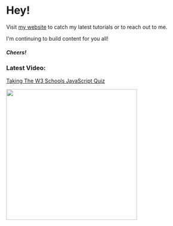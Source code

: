 # Hey!

Visit [my website](https://portexe.com) to catch my latest tutorials or to reach out to me.

I'm continuing to build content for you all!

##### Cheers!

### Latest Video:

<a href="https://youtu.be/bZiOtT-EqjA">Taking The W3 Schools JavaScript Quiz</a>

<a href="https://youtu.be/lWk5SntifCU">
  <img src="https://img.youtube.com/vi/lWk5SntifCU/maxresdefault.jpg" width="350" />
 </a>

